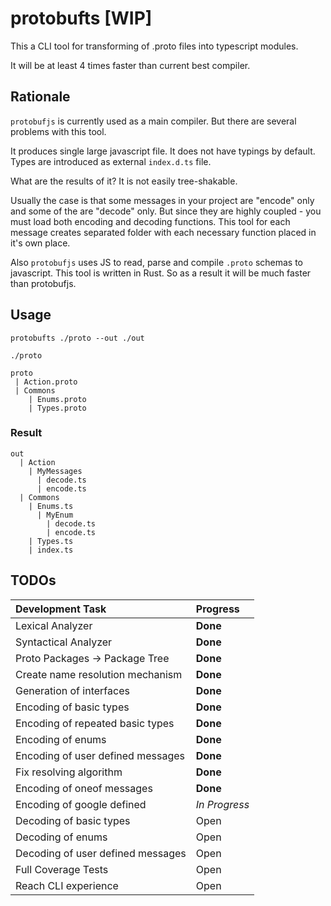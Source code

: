 # protobufts [WIP]

This a CLI tool for transforming of .proto files into typescript modules.

It will be at least 4 times faster than current best compiler.

## Rationale

`protobufjs` is currently used as a main compiler. But there are several problems with this tool.

It produces single large javascript file.
It does not have typings by default.
Types are introduced as external `index.d.ts` file.

What are the results of it? It is not easily tree-shakable.

Usually the case is that some messages in your project are "encode" only and some of the are "decode" only. But since they are highly coupled - you must load both encoding and decoding functions. This tool for each message creates separated folder with each necessary function placed in it's own place.

Also `protobufjs` uses JS to read, parse and compile `.proto` schemas to javascript. This tool is written in Rust. So as a result it will be much faster than protobufjs.

## Usage

```
protobufts ./proto --out ./out
```

`./proto`

```
proto
 | Action.proto
 | Commons
    | Enums.proto
    | Types.proto
```

### Result

```
out
  | Action
    | MyMessages
      | decode.ts
      | encode.ts
  | Commons
    | Enums.ts
      | MyEnum
        | decode.ts
        | encode.ts
    | Types.ts
    | index.ts
```

## TODOs

| Development Task                  | Progress      |
| :-------------------------------- | :------------ |
| Lexical Analyzer                  | **Done**      |
| Syntactical Analyzer              | **Done**      |
| Proto Packages -> Package Tree    | **Done**      |
| Create name resolution mechanism  | **Done**      |
| Generation of interfaces          | **Done**      |
| Encoding of basic types           | **Done**      |
| Encoding of repeated basic types  | **Done**      |
| Encoding of enums                 | **Done**      |
| Encoding of user defined messages | **Done**      |
| Fix resolving algorithm           | **Done**      |
| Encoding of oneof messages        | **Done**      |
| Encoding of google defined        | *In Progress* |
| Decoding of basic types           | Open          |
| Decoding of enums                 | Open          |
| Decoding of user defined messages | Open          |
| Full Coverage Tests               | Open          |
| Reach CLI experience              | Open          |


